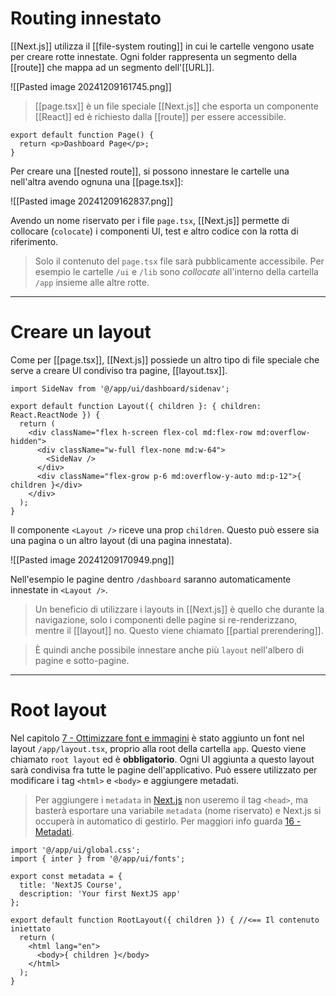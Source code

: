 # Routing innestato

[[Next.js]] utilizza il [[file-system routing]] in cui le cartelle vengono usate per creare rotte innestate. Ogni folder rappresenta un segmento della [[route]] che mappa ad un segmento dell'[[URL]].

![[Pasted image 20241209161745.png]]

> [[page.tsx]] è un file speciale [[Next.js]] che esporta un componente [[React]] ed è richiesto dalla [[route]] per essere accessibile.

```tsx
export default function Page() {
  return <p>Dashboard Page</p>;
}
```

Per creare una [[nested route]], si possono innestare le cartelle una nell'altra avendo ognuna una [[page.tsx]]:

![[Pasted image 20241209162837.png]]

Avendo un nome riservato per i file `page.tsx`, [[Next.js]] permette di collocare (`colocate`) i componenti UI, test e altro codice con la rotta di riferimento.

>Solo il contenuto del `page.tsx` file sarà pubblicamente accessibile. Per esempio le cartelle `/ui` e `/lib` sono *collocate* all'interno della cartella `/app` insieme alle altre rotte.

---

# Creare un layout

Come per [[page.tsx]], [[Next.js]] possiede un altro tipo di file speciale che serve a creare UI condiviso tra pagine, [[layout.tsx]].

```tsx
import SideNav from '@/app/ui/dashboard/sidenav';
 
export default function Layout({ children }: { children: React.ReactNode }) {
  return (
    <div className="flex h-screen flex-col md:flex-row md:overflow-hidden">
      <div className="w-full flex-none md:w-64">
        <SideNav />
      </div>
      <div className="flex-grow p-6 md:overflow-y-auto md:p-12">{ children }</div>
    </div>
  );
}
```

Il componente `<Layout />` riceve una prop `children`. Questo può essere sia una pagina o un altro layout (di una pagina innestata).

![[Pasted image 20241209170949.png]]

Nell'esempio le pagine dentro `/dashboard` saranno automaticamente innestate in `<Layout />`.

>Un beneficio di utilizzare i layouts in [[Next.js]] è quello che durante la navigazione, solo i componenti delle pagine si re-renderizzano, mentre il [[layout]] no. Questo viene chiamato [[partial prerendering]].

>È quindi anche possibile innestare anche più `layout` nell'albero di pagine e sotto-pagine.

---

# Root layout

Nel capitolo [7 - Ottimizzare font e immagini](7%20-%20Ottimizzare%20font%20e%20immagini.md)  è stato aggiunto un font nel layout `/app/layout.tsx`, proprio alla root della cartella `app`.
Questo viene chiamato `root layout` ed è **obbligatorio**. Ogni UI aggiunta a questo layout sarà condivisa fra tutte le pagine dell'applicativo.
Può essere utilizzato per modificare i tag `<html>` e `<body>` e aggiungere metadati.

>Per aggiungere i `metadata` in [Next.js](Next.js) non useremo il tag `<head>`, ma basterà esportare una variabile `metadata` (nome riservato) e Next.js si occuperà in automatico di gestirlo. Per maggiori info guarda [16 - Metadati](16%20-%20Metadati.md).

```tsx
import '@/app/ui/global.css';
import { inter } from '@/app/ui/fonts';

export const metadata = {
  title: 'NextJS Course',
  description: 'Your first NextJS app'
};

export default function RootLayout({ children }) { //<== Il contenuto iniettato 
  return (
    <html lang="en">
      <body>{ children }</body>
    </html>
  );
}
```